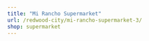 ```yaml
---
title: "Mi Rancho Supermarket"
url: /redwood-city/mi-rancho-supermarket-3/
shop: supermarket
---
```

